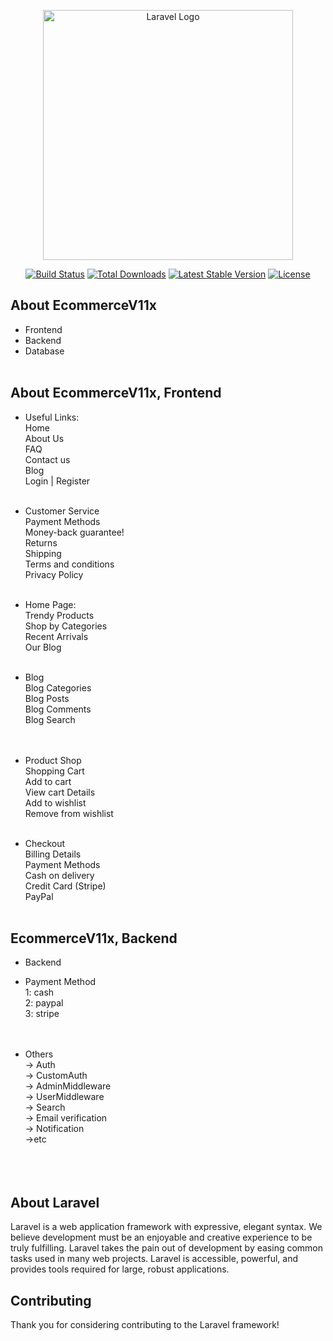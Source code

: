 <p align="center"><a href="https://laravel.com" target="_blank"><img src="https://raw.githubusercontent.com/laravel/art/master/logo-lockup/5%20SVG/2%20CMYK/1%20Full%20Color/laravel-logolockup-cmyk-red.svg" width="400" alt="Laravel Logo"></a></p>

<p align="center">
<a href="https://github.com/laravel/framework/actions"><img src="https://github.com/laravel/framework/workflows/tests/badge.svg" alt="Build Status"></a>
<a href="https://packagist.org/packages/laravel/framework"><img src="https://img.shields.io/packagist/dt/laravel/framework" alt="Total Downloads"></a>
<a href="https://packagist.org/packages/laravel/framework"><img src="https://img.shields.io/packagist/v/laravel/framework" alt="Latest Stable Version"></a>
<a href="https://packagist.org/packages/laravel/framework"><img src="https://img.shields.io/packagist/l/laravel/framework" alt="License"></a>
</p>

## About EcommerceV11x
- Frontend <br>
- Backend <br>
- Database <br><br>


## About EcommerceV11x, Frontend
- Useful Links: <br>
    Home <br>
    About Us <br>
    FAQ <br>
    Contact us <br>
    Blog <br>
    Login | Register <br><br>

- Customer Service <br>
   Payment Methods <br>
   Money-back guarantee! <br>
   Returns <br>
   Shipping <br>
   Terms and conditions <br>
   Privacy Policy <br><br>

- Home Page: <br>
   Trendy Products <br>
   Shop by Categories <br>
   Recent Arrivals <br>
   Our Blog <br><br>

- Blog <br>
  Blog Categories<br>
  Blog Posts <br>
  Blog Comments <br>
  Blog Search <br><br><br>


- Product Shop<br>
   Shopping Cart <br>
   Add to cart <br>
   View cart Details <br>
   Add to wishlist <br>
   Remove from wishlist <br><br>


- Checkout <br>
    Billing Details <br>
    Payment Methods <br>
    Cash on delivery <br>
    Credit Card (Stripe) <br>
    PayPal <br><br>



## EcommerceV11x, Backend
- Backend <br>

- Payment Method <br>
  1: cash  <br>
  2: paypal <br>
  3: stripe <br><br><br>

- Others<br>
  -> Auth <br> 
  -> CustomAuth <br>
  -> AdminMiddleware <br>
  -> UserMiddleware <br>
  -> Search <br>
  -> Email verification <br>
  -> Notification <br>
  ->etc <br> <br><br><br>

## About Laravel

Laravel is a web application framework with expressive, elegant syntax. We believe development must be an enjoyable and creative experience to be truly fulfilling. Laravel takes the pain out of development by easing common tasks used in many web projects.
Laravel is accessible, powerful, and provides tools required for large, robust applications.






## Contributing

Thank you for considering contributing to the Laravel framework! 


